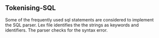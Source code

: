 ## Tokenising-SQL
Some of the frequently used sql statements are considered to implement the SQL parser.
Lex file identifies the the strings as keywords and identifiers.
The parser checks for the syntax error.
